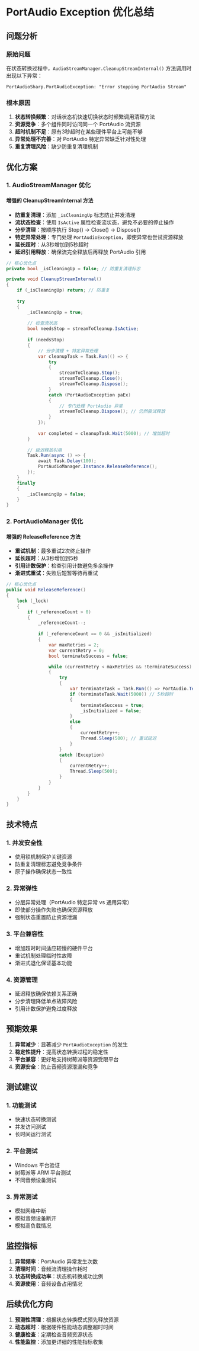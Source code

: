 # PortAudio Exception 优化总结

## 问题分析

### 原始问题
在状态转换过程中，`AudioStreamManager.CleanupStreamInternal()` 方法调用时出现以下异常：
```
PortAudioSharp.PortAudioException: "Error stopping PortAudio Stream"
```

### 根本原因
1. **状态转换频繁**：对话状态机快速切换状态时频繁调用清理方法
2. **资源竞争**：多个组件同时访问同一个 PortAudio 流资源
3. **超时机制不足**：原有3秒超时在某些硬件平台上可能不够
4. **异常处理不完善**：对 PortAudio 特定异常缺乏针对性处理
5. **重复清理风险**：缺少防重复清理机制

## 优化方案

### 1. AudioStreamManager 优化

#### 增强的 CleanupStreamInternal 方法
- **防重复清理**：添加 `_isCleaningUp` 标志防止并发清理
- **流状态检查**：使用 `IsActive` 属性检查流状态，避免不必要的停止操作
- **分步清理**：按顺序执行 Stop() → Close() → Dispose()
- **特定异常处理**：专门处理 `PortAudioException`，即使异常也尝试资源释放
- **延长超时**：从3秒增加到5秒超时
- **延迟引用释放**：确保流完全释放后再释放 PortAudio 引用

```csharp
// 核心优化点
private bool _isCleaningUp = false; // 防重复清理标志

private void CleanupStreamInternal()
{
    if (_isCleaningUp) return; // 防重复
    
    try
    {
        _isCleaningUp = true;
        
        // 检查流状态
        bool needsStop = streamToCleanup.IsActive;
        
        if (needsStop)
        {
            // 分步清理 + 特定异常处理
            var cleanupTask = Task.Run(() => {
                try
                {
                    streamToCleanup.Stop();
                    streamToCleanup.Close();
                    streamToCleanup.Dispose();
                }
                catch (PortAudioException paEx)
                {
                    // 专门处理 PortAudio 异常
                    streamToCleanup.Dispose(); // 仍然尝试释放
                }
            });
            
            var completed = cleanupTask.Wait(5000); // 增加超时
        }
        
        // 延迟释放引用
        Task.Run(async () => {
            await Task.Delay(100);
            PortAudioManager.Instance.ReleaseReference();
        });
    }
    finally
    {
        _isCleaningUp = false;
    }
}
```

### 2. PortAudioManager 优化

#### 增强的 ReleaseReference 方法
- **重试机制**：最多重试2次终止操作
- **延长超时**：从3秒增加到5秒
- **引用计数保护**：检查引用计数避免多余操作
- **渐进式重试**：失败后短暂等待再重试

```csharp
// 核心优化点
public void ReleaseReference()
{
    lock (_lock)
    {
        if (_referenceCount > 0)
        {
            _referenceCount--;
            
            if (_referenceCount == 0 && _isInitialized)
            {
                var maxRetries = 2;
                var currentRetry = 0;
                bool terminateSuccess = false;

                while (currentRetry < maxRetries && !terminateSuccess)
                {
                    try
                    {
                        var terminateTask = Task.Run(() => PortAudio.Terminate());
                        if (terminateTask.Wait(5000)) // 5秒超时
                        {
                            terminateSuccess = true;
                            _isInitialized = false;
                        }
                        else
                        {
                            currentRetry++;
                            Thread.Sleep(500); // 重试延迟
                        }
                    }
                    catch (Exception)
                    {
                        currentRetry++;
                        Thread.Sleep(500);
                    }
                }
            }
        }
    }
}
```

## 技术特点

### 1. 并发安全性
- 使用锁机制保护关键资源
- 防重复清理标志避免竞争条件
- 原子操作确保状态一致性

### 2. 异常弹性
- 分层异常处理（PortAudio 特定异常 vs 通用异常）
- 即使部分操作失败也确保资源释放
- 强制状态重置防止资源泄漏

### 3. 平台兼容性
- 增加超时时间适应较慢的硬件平台
- 重试机制处理临时性故障
- 渐进式退化保证基本功能

### 4. 资源管理
- 延迟释放确保依赖关系正确
- 分步清理降低单点故障风险
- 引用计数保护避免过度释放

## 预期效果

1. **异常减少**：显著减少 `PortAudioException` 的发生
2. **稳定性提升**：提高状态转换过程的稳定性
3. **平台兼容**：更好地支持树莓派等资源受限平台
4. **资源安全**：防止音频资源泄漏和竞争

## 测试建议

### 1. 功能测试
- 快速状态转换测试
- 并发访问测试
- 长时间运行测试

### 2. 平台测试
- Windows 平台验证
- 树莓派等 ARM 平台测试
- 不同音频设备测试

### 3. 异常测试
- 模拟网络中断
- 模拟音频设备断开
- 模拟高负载情况

## 监控指标

1. **异常频率**：PortAudio 异常发生次数
2. **清理时间**：音频流清理操作耗时
3. **状态转换成功率**：状态机转换成功比例
4. **资源使用**：音频设备占用情况

## 后续优化方向

1. **预测性清理**：根据状态转换模式预先释放资源
2. **动态超时**：根据硬件性能动态调整超时时间
3. **健康检查**：定期检查音频资源状态
4. **性能监控**：添加更详细的性能指标收集
